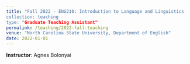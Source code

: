 ```yaml
---
title: "Fall 2022 - ENG210: Introduction to Language and Linguistics
collection: teaching
type: "Graduate Teaching Assistant"
permalink: /teaching/2022-fall-teaching
venue: "North Carolina State University, Department of English"
date: 2022-01-01
---
```

**Instructor**: Agnes Bolonyai
